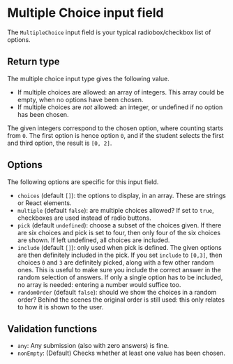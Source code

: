 # Multiple Choice input field

The `MultipleChoice` input field is your typical radiobox/checkbox list of options.

## Return type

The multiple choice input type gives the following value.

- If multiple choices are allowed: an array of integers. This array could be empty, when no options have been chosen.
- If multiple choices are *not* allowed: an integer, or undefined if no option has been chosen.

The given integers correspond to the chosen option, where counting starts from `0`. The first option is hence option `0`, and if the student selects the first and third option, the result is `[0, 2]`.

## Options

The following options are specific for this input field.

- `choices` (default `[]`): the options to display, in an array. These are strings or React elements.
- `multiple` (default `false`): are multiple choices allowed? If set to `true`, checkboxes are used instead of radio buttons.
- `pick` (default `undefined`): choose a subset of the choices given. If there are six choices and pick is set to four, then only four of the six choices are shown. If left undefined, all choices are included.
- `include` (default `[]`): only used when pick is defined. The given options are then definitely included in the pick. If you set `include` to `[0,3]`, then choices `0` and `3` are definitely picked, along with a few other random ones. This is useful to make sure you include the correct answer in the random selection of answers. If only a single option has to be included, no array is needed: entering a number would suffice too.
- `randomOrder` (default `false`): should we show the choices in a random order? Behind the scenes the original order is still used: this only relates to how it is shown to the user.

## Validation functions

- `any`: Any submission (also with zero answers) is fine.
- `nonEmpty`: (Default) Checks whether at least one value has been chosen.
